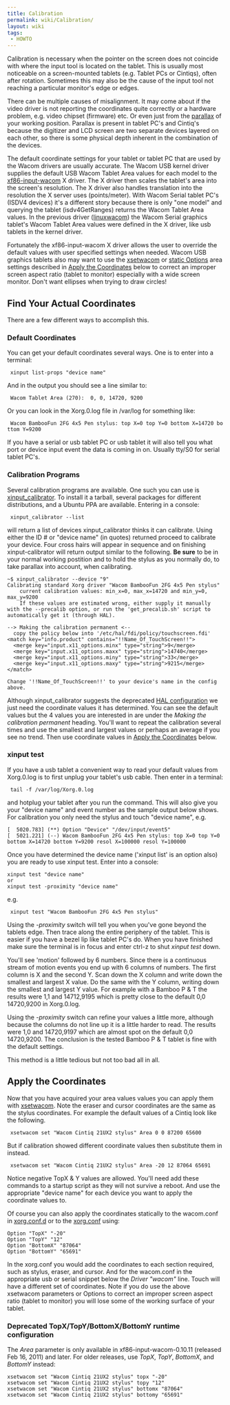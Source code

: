 ```yaml
---
title: Calibration
permalink: wiki/Calibration/
layout: wiki
tags:
 - HOWTO
---
```


Calibration is necessary when the pointer on the screen does not
coincide with where the input tool is located on the tablet. This is
usually most noticeable on a screen-mounted tablets (e.g. Tablet PCs or
Cintiqs), often after rotation. Sometimes this may also be the cause of
the input tool not reaching a particular monitor's edge or edges.

There can be multiple causes of misalignment. It may come about if the
video driver is not reporting the coordinates quite correctly or a
hardware problem, e.g. video chipset (firmware) etc. Or even just from
the [parallax](http://en.wikipedia.org/wiki/Parallax) of your working
position. Parallax is present in tablet PC's and Cintiq's because the
digitizer and LCD screen are two separate devices layered on each other,
so there is some physical depth inherent in the combination of the
devices.

The default coordinate settings for your tablet or tablet PC that are
used by the Wacom drivers are usually accurate. The Wacom USB kernel
driver supplies the default USB Wacom Tablet Area values for each model
to the [xf86-input-wacom](xf86-input-wacom "wikilink") X driver. The X
driver then scales the tablet's area into the screen's resolution. The X
driver also handles translation into the resolution the X server uses
(points/meter). With Wacom Serial tablet PC's (ISDV4 devices) it's a
different story because there is only "one model" and querying the
tablet (isdv4GetRanges) returns the Wacom Tablet Area values. In the
previous driver ([linuxwacom](linuxwacom "wikilink")) the Wacom Serial
graphics tablet's Wacom Tablet Area values were defined in the X driver,
like usb tablets in the kernel driver.

Fortunately the xf86-input-wacom X driver allows the user to override
the default values with user specified settings when needed. Wacom USB
graphics tablets also may want to use the
[xsetwacom](xsetwacom "wikilink") or [static
Options](/wiki/Configuring_X#Hotplugging_setup_with_udev "wikilink") area
settings described in [Apply the
Coordinates](/wiki/Calibration#Apply_the_Coordinates "wikilink") below to
correct an improper screen aspect ratio (tablet to monitor) especially
with a wide screen monitor. Don't want ellipses when trying to draw
circles!

Find Your Actual Coordinates
----------------------------

There are a few different ways to accomplish this.

### Default Coordinates

You can get your default coordinates several ways. One is to enter into
a terminal:

` xinput list-props "device name"`

And in the output you should see a line similar to:

` Wacom Tablet Area (270):  0, 0, 14720, 9200`

Or you can look in the Xorg.0.log file in /var/log for something like:

` Wacom BambooFun 2FG 4x5 Pen stylus: top X=0 top Y=0 bottom X=14720 bottom Y=9200`

If you have a serial or usb tablet PC or usb tablet it will also tell
you what port or device input event the data is coming in on. Usually
tty/S0 for serial tablet PC's.

### Calibration Programs

Several calibration programs are available. One such you can use is
[xinput\_calibrator](/wiki/External_applications#xinput_calibrator "wikilink").
To install it a tarball, several packages for different distributions,
and a Ubuntu PPA are available. Entering in a console:

` xinput_calibrator --list`

will return a list of devices xinput\_calibrator thinks it can
calibrate. Using either the ID \# or "device name" (in quotes) returned
proceed to calibrate your device. Four cross hairs will appear in
sequence and on finishing xinput-calibrator will return output similar
to the following. **Be sure** to be in your normal working postition and
to hold the stylus as you normally do, to take parallax into account,
when calibrating.

    ~$ xinput_calibrator --device "9"
    Calibrating standard Xorg driver "Wacom BambooFun 2FG 4x5 Pen stylus"
        current calibration values: min_x=0, max_x=14720 and min_y=0, max_y=9200
        If these values are estimated wrong, either supply it manually with the --precalib option, or run the 'get_precalib.sh' script to automatically get it (through HAL).

    --> Making the calibration permanent <--
      copy the policy below into '/etc/hal/fdi/policy/touchscreen.fdi'
    <match key="info.product" contains="!!Name_Of_TouchScreen!!">
      <merge key="input.x11_options.minx" type="string">9</merge>
      <merge key="input.x11_options.maxx" type="string">14740</merge>
      <merge key="input.x11_options.miny" type="string">33</merge>
      <merge key="input.x11_options.maxy" type="string">9215</merge>
    </match>

    Change '!!Name_Of_TouchScreen!!' to your device's name in the config above.

Although xinput\_calibrator suggests the deprecated [HAL
configuration](/wiki/Configuring_X#Hotplugging_setup_with_HAL "wikilink") we
just need the coordinate values it has determined. You can see the
default values but the 4 values you are interested in are under the
*Making the calibration permanent* heading. You'll want to repeat the
calibration several times and use the smallest and largest values or
perhaps an average if you see no trend. Then use coordinate values in
[Apply the Coordinates](/wiki/Calibration#Apply_the_Coordinates "wikilink")
below.

### xinput test

If you have a usb tablet a convenient way to read your default values
from Xorg.0.log is to first unplug your tablet's usb cable. Then enter
in a terminal:

` tail -f /var/log/Xorg.0.log`

and hotplug your tablet after you run the command. This will also give
you your "device name" and event number as the sample output below
shows. For calibration you only need the stylus and touch "device name",
e.g.

    [  5020.783] (**) Option "Device" "/dev/input/event5"
    [  5021.221] (--) Wacom BambooFun 2FG 4x5 Pen stylus: top X=0 top Y=0 bottom X=14720 bottom Y=9200 resol X=100000 resol Y=100000

Once you have determined the device name ('xinput list' is an option
also) you are ready to use xinput test. Enter into a console:

    xinput test "device name"
    or
    xinput test -proximity "device name"

e.g.

` xinput test "Wacom BambooFun 2FG 4x5 Pen stylus"`

Using the *-proximity* switch will tell you when you've gone beyond the
tablets edge. Then trace along the entire periphery of the tablet. This
is easier if you have a bezel lip like tablet PC's do. When you have
finished make sure the terminal is in focus and enter ctrl-z to shut
*xinput test* down.

You'll see 'motion' followed by 6 numbers. Since there is a continuous
stream of motion events you end up with 6 columns of numbers. The first
column is X and the second Y. Scan down the X column and write down the
smallest and largest X value. Do the same with the Y column, writing
down the smallest and largest Y value. For example with a Bamboo P & T
the results were 1,1 and 14712,9195 which is pretty close to the default
0,0 14720,9200 in Xorg.0.log.

Using the *-proximity* switch can refine your values a little more,
although because the columns do not line up it is a little harder to
read. The results were 1,0 and 14720,9197 which are almost spot on the
default 0,0 14720,9200. The conclusion is the tested Bamboo P & T tablet
is fine with the default settings.

This method is a little tedious but not too bad all in all.

Apply the Coordinates
---------------------

Now that you have acquired your area values values you can apply them
with [xsetwacom](xsetwacom "wikilink"). Note the eraser and cursor
coordinates are the same as the stylus coordinates. For example the
default values of a Cintiq look like the following.

` xsetwacom set "Wacom Cintiq 21UX2 stylus" Area 0 0 87200 65600`

But if calibration showed different coordinate values then substitute
them in instead.

` xsetwacom set "Wacom Cintiq 21UX2 stylus" Area -20 12 87064 65691`

Notice negative TopX & Y values are allowed. You'll need add these
commands to a startup script as they will not survive a reboot. And use
the appropriate "device name" for each device you want to apply the
coordinate values to.

Of course you can also apply the coordinates statically to the
wacom.conf in
[xorg.conf.d](/wiki/Configuring_X#Hotplugging_setup_with_udev "wikilink") or
to the
[xorg.conf](/wiki/Configuring_X#Manual_setup_in_the_xorg.conf "wikilink")
using:

    Option "TopX" "-20"
    Option "TopY" "12"
    Option "BottomX" "87064"
    Option "BottomY" "65691"

In the xorg.conf you would add the coordinates to each section required,
such as stylus, eraser, and cursor. And for the wacom.conf in the
appropriate usb or serial snippet below the *Driver "wacom"* line. Touch
will have a different set of coordinates. Note if you do use the above
xsetwacom parameters or Options to correct an improper screen aspect
ratio (tablet to monitor) you will lose some of the working surface of
your tablet.

### Deprecated TopX/TopY/BottomX/BottomY runtime configuration

The *Area* parameter is only available in xf86-input-wacom-0.10.11
(released Feb 16, 2011) and later. For older releases, use *TopX*,
*TopY*, *BottomX*, and *BottomY* instead:

    xsetwacom set "Wacom Cintiq 21UX2 stylus" topx "-20"
    xsetwacom set "Wacom Cintiq 21UX2 stylus" topy "12"
    xsetwacom set "Wacom Cintiq 21UX2 stylus" bottomx "87064"
    xsetwacom set "Wacom Cintiq 21UX2 stylus" bottomy "65691"
